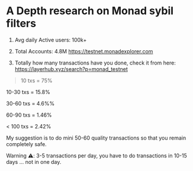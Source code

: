 <h1>A Depth research on Monad sybil filters</h1>

1) Avg daily Active users: 100k+

2) Total Accounts: 4.8M
https://testnet.monadexplorer.com

3) Totally how many transactions have you done, check it from here: https://layerhub.xyz/search?p=monad_testnet
   
> 10 txs = 75%

10-30 txs = 15.8% 

30-60 txs = 4.6%%

60-90 txs = 1.46%

< 100 txs = 2.42%

My suggestion is to do mini 50-60 quality transactions so that you remain completely safe.

Warning ⚠️: 3-5 transactions per day, you have to do transactions in 10-15 days ... not in one day.
